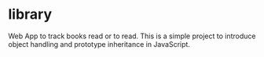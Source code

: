 # library

Web App to track books read or to read. This is a simple project to introduce object handling and prototype inheritance in JavaScript.
